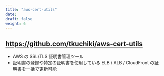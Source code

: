 ```yaml
---
title: "aws-cert-utils"
date: 
draft: false
weight: 6
---
```


## https://github.com/tkuchiki/aws-cert-utils

- AWS の SSL/TLS 証明書管理ツール
- 証明書の登録や特定の証明書を使用している ELB / ALB / CloudFront の証明書を一括で更新可能
